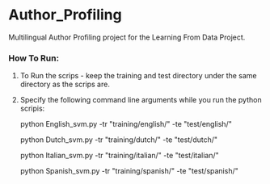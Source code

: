 # Author_Profiling
Multilingual Author Profiling project for the Learning From Data Project.

### How To Run:

1) To Run the scrips - keep the training and test directory under the same directory as the scrips are.

2) Specify the following command line arguments while you run the python scripis:

	python English_svm.py -tr "training/english/" -te "test/english/"

	python Dutch_svm.py -tr "training/dutch/" -te "test/dutch/"

	python Italian_svm.py -tr "training/italian/" -te "test/italian/"

	python Spanish_svm.py -tr "training/spanish/" -te "test/spanish/"
